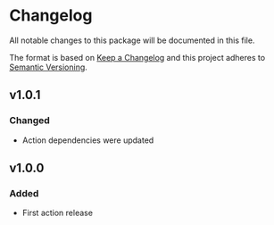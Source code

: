 # Changelog

All notable changes to this package will be documented in this file.

The format is based on [Keep a Changelog][keepachangelog] and this project adheres to [Semantic Versioning][semver].

## v1.0.1

### Changed

- Action dependencies were updated

## v1.0.0

### Added

- First action release

[keepachangelog]:https://keepachangelog.com/en/1.0.0/
[semver]:https://semver.org/spec/v2.0.0.html
